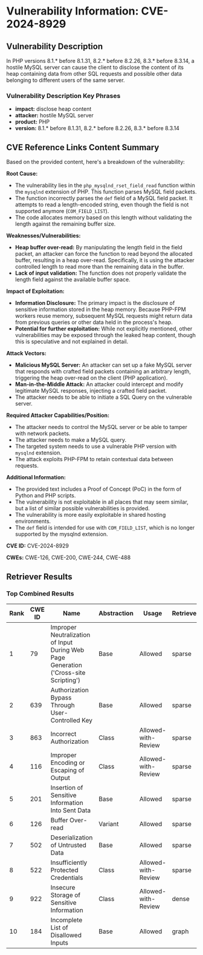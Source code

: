 # Vulnerability Information: CVE-2024-8929

## Vulnerability Description
In PHP versions 8.1.* before 8.1.31, 8.2.* before 8.2.26, 8.3.* before 8.3.14, a hostile MySQL server can cause the client to disclose the content of its heap containing data from other SQL requests and possible other data belonging to different users of the same server.

### Vulnerability Description Key Phrases
- **impact:** disclose heap content
- **attacker:** hostile MySQL server
- **product:** PHP
- **version:** 8.1.* before 8.1.31, 8.2.* before 8.2.26, 8.3.* before 8.3.14

## CVE Reference Links Content Summary
Based on the provided content, here's a breakdown of the vulnerability:

**Root Cause:**

- The vulnerability lies in the `php_mysqlnd_rset_field_read` function within the `mysqlnd` extension of PHP. This function parses MySQL field packets.
- The function incorrectly parses the `def` field of a MySQL field packet. It attempts to read a length-encoded string, even though the field is not supported anymore (`COM_FIELD_LIST`).
- The code allocates memory based on this length without validating the length against the remaining buffer size.

**Weaknesses/Vulnerabilities:**

- **Heap buffer over-read:** By manipulating the length field in the field packet, an attacker can force the function to read beyond the allocated buffer, resulting in a heap over-read. Specifically, it is using the attacker controlled length to read more than the remaining data in the buffer.
- **Lack of input validation:** The function does not properly validate the length field against the available buffer space.

**Impact of Exploitation:**

- **Information Disclosure:** The primary impact is the disclosure of sensitive information stored in the heap memory. Because PHP-FPM workers reuse memory, subsequent MySQL requests might return data from previous queries or other data held in the process's heap.
- **Potential for further exploitation:** While not explicitly mentioned, other vulnerabilities may be exposed through the leaked heap content, though this is speculative and not explained in detail.

**Attack Vectors:**

- **Malicious MySQL Server:** An attacker can set up a fake MySQL server that responds with crafted field packets containing an arbitrary length, triggering the heap over-read on the client (PHP application).
- **Man-in-the-Middle Attack:** An attacker could intercept and modify legitimate MySQL responses, injecting a crafted field packet.
- The attacker needs to be able to initiate a SQL Query on the vulnerable server.

**Required Attacker Capabilities/Position:**

- The attacker needs to control the MySQL server or be able to tamper with network packets.
- The attacker needs to make a MySQL query.
- The targeted system needs to use a vulnerable PHP version with `mysqlnd` extension.
- The attack exploits PHP-FPM to retain contextual data between requests.

**Additional Information:**

- The provided text includes a Proof of Concept (PoC) in the form of Python and PHP scripts.
- The vulnerability is not exploitable in all places that may seem similar, but a list of similar possible vulnerabilities is provided.
- The vulnerability is more easily exploitable in shared hosting environments.
- The `def` field is intended for use with `COM_FIELD_LIST`, which is no longer supported by the mysqlnd extension.

**CVE ID:** CVE-2024-8929

**CWEs:** CWE-126, CWE-200, CWE-244, CWE-488

## Retriever Results

### Top Combined Results

| Rank | CWE ID | Name | Abstraction | Usage  | Retrievers | Individual Scores |
|------|--------|------|-------------|-------|------------|-------------------|
| 1 | 79 | Improper Neutralization of Input During Web Page Generation ('Cross-site Scripting') | Base | Allowed | sparse | 0.091 |
| 2 | 639 | Authorization Bypass Through User-Controlled Key | Base | Allowed | sparse | 0.091 |
| 3 | 863 | Incorrect Authorization | Class | Allowed-with-Review | sparse | 0.089 |
| 4 | 116 | Improper Encoding or Escaping of Output | Class | Allowed-with-Review | sparse | 0.089 |
| 5 | 201 | Insertion of Sensitive Information Into Sent Data | Base | Allowed | sparse | 0.088 |
| 6 | 126 | Buffer Over-read | Variant | Allowed | sparse | 0.087 |
| 7 | 502 | Deserialization of Untrusted Data | Base | Allowed | sparse | 0.086 |
| 8 | 522 | Insufficiently Protected Credentials | Class | Allowed-with-Review | sparse | 0.086 |
| 9 | 922 | Insecure Storage of Sensitive Information | Class | Allowed-with-Review | dense | 0.472 |
| 10 | 184 | Incomplete List of Disallowed Inputs | Base | Allowed | graph | 0.002 |

